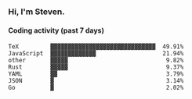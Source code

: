 ### Hi, I'm Steven.

#### Coding activity (past 7 days)
```
TeX         ▓▓▓▓▓▓▓▓▓▓▓▓▓▓▓▓▓▓▓▓▓▓▓▓▓▓▓▓▓▓  49.91%
JavaScript  ▓▓▓▓▓▓▓▓▓▓▓▓▓                   21.94%
other       ▓▓▓▓▓                            9.82%
Rust        ▓▓▓▓▓                            9.37%
YAML        ▓▓                               3.79%
JSON        ▓                                3.14%
Go          ▓                                2.02%
```
